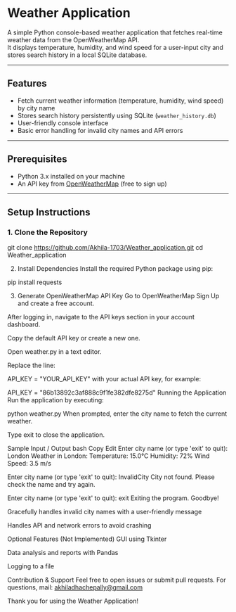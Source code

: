 # Weather Application

A simple Python console-based weather application that fetches real-time weather data from the OpenWeatherMap API.  
It displays temperature, humidity, and wind speed for a user-input city and stores search history in a local SQLite database.

---

## Features

- Fetch current weather information (temperature, humidity, wind speed) by city name  
- Stores search history persistently using SQLite (`weather_history.db`)  
- User-friendly console interface  
- Basic error handling for invalid city names and API errors  

---

## Prerequisites

- Python 3.x installed on your machine  
- An API key from [OpenWeatherMap](https://openweathermap.org/api) (free to sign up)  

---

## Setup Instructions

### 1. Clone the Repository

git clone https://github.com/Akhila-1703/Weather_application.git
cd Weather_application

2. Install Dependencies
Install the required Python package using pip:

pip install requests

3. Generate OpenWeatherMap API Key
Go to OpenWeatherMap Sign Up and create a free account.

After logging in, navigate to the API keys section in your account dashboard.

Copy the default API key or create a new one.

Open weather.py in a text editor.

Replace the line:

API_KEY = "YOUR_API_KEY"
with your actual API key, for example:

API_KEY = "86b13892c3af888c9f1fe382dfe8275d"
Running the Application
Run the application by executing:

python weather.py
When prompted, enter the city name to fetch the current weather.

Type exit to close the application.

Sample Input / Output
bash
Copy
Edit
Enter city name (or type 'exit' to quit): London
Weather in London:
Temperature: 15.0°C
Humidity: 72%
Wind Speed: 3.5 m/s

Enter city name (or type 'exit' to quit): InvalidCity
City not found. Please check the name and try again.

Enter city name (or type 'exit' to quit): exit
Exiting the program. Goodbye!


Gracefully handles invalid city names with a user-friendly message

Handles API and network errors to avoid crashing

Optional Features (Not Implemented)
GUI using Tkinter

Data analysis and reports with Pandas

Logging to a file

Contribution & Support
Feel free to open issues or submit pull requests.
For questions, mail: akhiladhachepally@gmail.com

Thank you for using the Weather Application!
